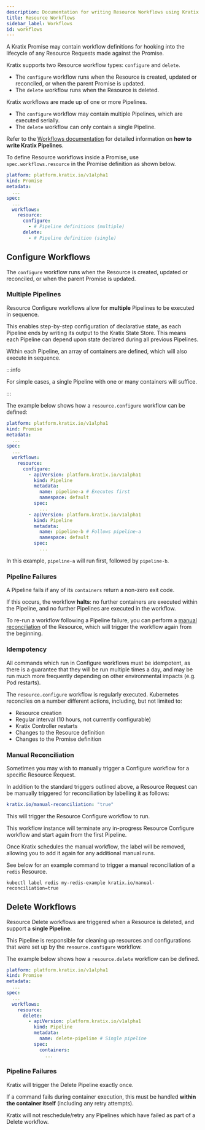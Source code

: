 ```yaml
---
description: Documentation for writing Resource Workflows using Kratix Pipelines, covering how Kratix internally executes the Pipeline containers
title: Resource Workflows
sidebar_label: Workflows
id: workflows
---
```


A Kratix Promise may contain workflow definitions for hooking into the lifecycle of any
Resource Requests made against the Promise.

Kratix supports two Resource workflow types: `configure` and `delete`.

- The `configure` workflow runs when the Resource is created, updated or reconciled, or
  when the parent Promise is updated.
- The `delete` workflow runs when the Resource is deleted.

Kratix workflows are made up of one or more Pipelines.

- The `configure` workflow may contain multiple Pipelines, which are executed serially.
- The `delete` workflow can only contain a single Pipeline.

Refer to the [Workflows documentation](../workflows) for detailed information on **how to
write Kratix Pipelines**.

To define Resource workflows inside a Promise, use `spec.workflows.resource` in the
Promise definition as shown below.

```yaml
platform: platform.kratix.io/v1alpha1
kind: Promise
metadata:
  ...
spec:
  ...
  workflows:
    resource:
      configure:
        - # Pipeline definitions (multiple)
      delete:
        - # Pipeline definition (single)
```


## Configure Workflows

The `configure` workflow runs when the Resource is created, updated or reconciled, or
when the parent Promise is updated.

### Multiple Pipelines

Resource Configure workflows allow for **multiple** Pipelines to be executed in
sequence.

This enables step-by-step configuration of declarative state, as each Pipeline
ends by writing its output to the Kratix State Store. This means each Pipeline can depend
upon state declared during all previous Pipelines.

Within each Pipeline, an array of containers are defined, which will also execute in
sequence.

:::info

For simple cases, a single Pipeline with one or many containers will suffice.

:::

The example below shows how a `resource.configure` workflow can be defined:

```yaml
platform: platform.kratix.io/v1alpha1
kind: Promise
metadata:
  ...
spec:
  ...
  workflows:
    resource:
      configure:
        - apiVersion: platform.kratix.io/v1alpha1
          kind: Pipeline
          metadata:
            name: pipeline-a # Executes first
            namespace: default
          spec:
            ...
        - apiVersion: platform.kratix.io/v1alpha1
          kind: Pipeline
          metadata:
            name: pipeline-b # Follows pipeline-a
            namespace: default
          spec:
            ...
```

In this example, `pipeline-a` will run first, followed by `pipeline-b`.

### Pipeline Failures

A Pipeline fails if any of its `containers` return a non-zero exit code.

If this occurs, the workflow **halts**: no further containers are executed within the
Pipeline, and no further Pipelines are executed in the workflow.

To re-run a workflow following a Pipeline failure, you can perform a
[manual reconciliation](#manual-reconciliation) of the Resource, which will trigger the
workflow again from the beginning.

### Idempotency

All commands which run in Configure workflows must be idempotent, as there is a guarantee
that they will be run multiple times a day, and may be run much more frequently depending
on other environmental impacts (e.g. Pod restarts).

The `resource.configure` workflow is regularly executed. Kubernetes reconciles on a number
different actions, including, but not limited to:

- Resource creation
- Regular interval (10 hours, not currently configurable)
- Kratix Controller restarts
- Changes to the Resource definition
- Changes to the Promise definition

### Manual Reconciliation

Sometimes you may wish to manually trigger a Configure workflow for a specific Resource
Request.

In addition to the standard triggers outlined above, a Resource Request can be manually
triggered for reconciliation by labelling it as follows:

```yaml
kratix.io/manual-reconciliation: "true"
```

This will trigger the Resource Configure workflow to run.

This workflow instance will terminate any in-progress Resource Configure workflow and
start again from the first Pipeline.

Once Kratix schedules the manual workflow, the label will be removed, allowing you to add
it again for any additional manual runs.

See below for an example command to trigger a manual reconciliation of a `redis` Resource.

```
kubectl label redis my-redis-example kratix.io/manual-reconciliation=true
```

## Delete Workflows

Resource Delete workflows are triggered when a Resource is deleted, and support a **single
Pipeline**.

This Pipeline is responsible for cleaning up resources and configurations that were set up
by the `resource.configure` workflow.

The example below shows how a `resource.delete` workflow can be defined.

```yaml
platform: platform.kratix.io/v1alpha1
kind: Promise
metadata:
  ...
spec:
  ...
  workflows:
    resource:
      delete:
        - apiVersion: platform.kratix.io/v1alpha1
          kind: Pipeline
          metadata:
            name: delete-pipeline # Single pipeline
          spec:
            containers:
              ...
```

### Pipeline Failures

Kratix will trigger the Delete Pipeline exactly once.

If a command fails during container execution, this must be handled **within the container
itself** (including any retry attempts).

Kratix will not reschedule/retry any Pipelines which have failed as part of a Delete
workflow.
